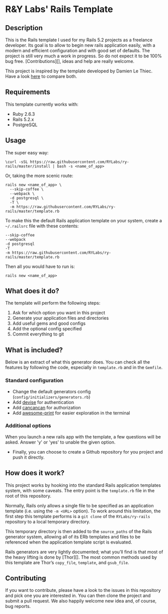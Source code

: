 # R&Y Labs' Rails Template

## Description

This is the Rails template I used for my Rails 5.2 projects as a freelance developer. Its goal is to allow to begin new rails application easily, with a modern and efficient configuration and with good set of defaults. The project is still very much a work in progress. So do not expect it to be 100% bug free. [Contributions][], ideas and help are really welcome.

This project is inspired by the template developed by Damien Le Thiec. Have a look [here](https://github.com/damienlethiec/modern-rails-template) to compare both.

## Requirements

This template currently works with:

* Ruby 2.6.3
* Rails 5.2.x
* PostgreSQL

## Usage

The super easy way:

```
\curl -sSL https://raw.githubusercontent.com/RYLabs/ry-rails/master/install | bash -s <name_of_app>
```

Or, taking the more scenic route:

```
rails new <name_of_app> \
  --skip-coffee \
  --webpack \
  -d postgresql \
  -T \
  -m https://raw.githubusercontent.com/RYLabs/ry-rails/master/template.rb
```

To make this the default Rails application template on your system, create a `~/.railsrc` file with these contents:

```
--skip-coffee
--webpack
-d postgresql
-T
-m https://raw.githubusercontent.com/RYLabs/ry-rails/master/template.rb
```

Then all you would have to run is:

```
rails new <name_of_app>
```

## What does it do?

The template will perform the following steps:

1. Ask for which option you want in this project
1. Generate your application files and directories
1. Add useful gems and good configs
1. Add the optional config specified
1. Commit everything to git

## What is included?

Below is an extract of what this generator does. You can check all the features by following the code, especially in `template.rb` and in the `Gemfile`.

### Standard configuration

* Change the default generators config (`config/initializers/generators.rb`)
* Add [devise](https://github.com/plataformatec/devise) for authentication
* Add [cancancan](https://github.com/CanCanCommunity/cancancan) for authorization
* Add [awesome-print](https://github.com/awesome-print/awesome_print) for easier exploration in the terminal

### Additional options

When you launch a new rails app with the template, a few questions will be asked. Answer 'y' or 'yes' to unable the given option.

* Finally, you can choose to create a Github repository for you project and push it directly.

## How does it work?

This project works by hooking into the standard Rails application templates system, with some caveats. The entry point is the `template.rb` file in the root of this repository.

Normally, Rails only allows a single file to be specified as an application template (i.e. using the `-m <URL>` option). To work around this limitation, the first step this template performs is a `git clone` of the `RYLabs/ry-rails` repository to a local temporary directory.

This temporary directory is then added to the `source_paths` of the Rails generator system, allowing all of its ERb templates and files to be referenced when the application template script is evaluated.

Rails generators are very lightly documented; what you’ll find is that most of the heavy lifting is done by [Thor][]. The most common methods used by this template are Thor’s `copy_file`, `template`, and `gsub_file`.

## Contributing

If you want to contribute, please have a look to the issues in this repository and pick one you are interested in. You can then clone the project and submit a pull request. We also happily welcome new idea and, of course, bug reports.